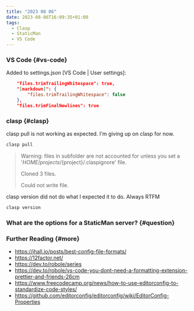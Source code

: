 ```yaml
---
title: "2023 08 06"
date: 2023-08-06T16:09:35+01:00
tags:
  - Clasp
  - StaticMan
  - VS Code
---
```

### VS Code {#vs-code}
Added to settings.json [VS Code | User settings]:
```json
    "files.trimTrailingWhitespace": true,
    "[markdown]": {
        "files.trimTrailingWhitespace": false
    },
    "files.trimFinalNewlines": true
```

### clasp {#clasp}
clasp pull is not working as expected. I'm giving up on clasp for now.

```bash
clasp pull
```

> Warning: files in subfolder are not accounted for unless you set a '${HOME}/projects/${project}/.claspignore' file.
> 
> Cloned 3 files.
> 
> Could not write file.

clasp version did not do what I expected it to do. Always RTFM

```bash
clasp version
```
### What are the options for a StaticMan server? {#question}

### Further Reading {#more}
+ https://jhall.io/posts/best-config-file-formats/
+ https://12factor.net/
+ https://dev.to/robole/series
+ https://dev.to/robole/vs-code-you-dont-need-a-formatting-extension-prettier-and-friends-26cm
+ https://www.freecodecamp.org/news/how-to-use-editorconfig-to-standardize-code-styles/
+ https://github.com/editorconfig/editorconfig/wiki/EditorConfig-Properties

